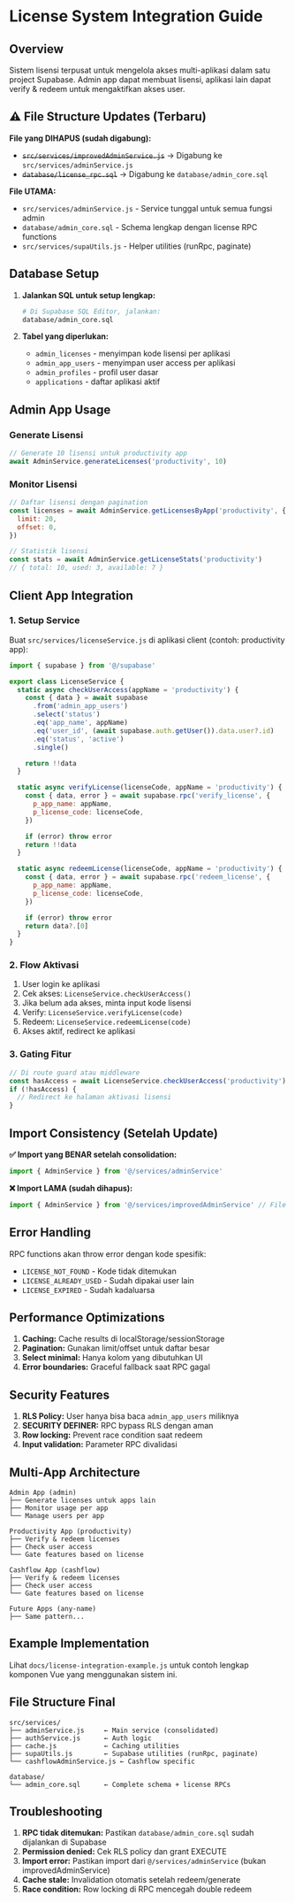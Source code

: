 # License System Integration Guide

## Overview

Sistem lisensi terpusat untuk mengelola akses multi-aplikasi dalam satu project Supabase. Admin app dapat membuat lisensi, aplikasi lain dapat verify & redeem untuk mengaktifkan akses user.

## ⚠️ File Structure Updates (Terbaru)

**File yang DIHAPUS (sudah digabung):**

- ~~`src/services/improvedAdminService.js`~~ → Digabung ke `src/services/adminService.js`
- ~~`database/license_rpc.sql`~~ → Digabung ke `database/admin_core.sql`

**File UTAMA:**

- `src/services/adminService.js` - Service tunggal untuk semua fungsi admin
- `database/admin_core.sql` - Schema lengkap dengan license RPC functions
- `src/services/supaUtils.js` - Helper utilities (runRpc, paginate)

## Database Setup

1. **Jalankan SQL untuk setup lengkap:**

   ```bash
   # Di Supabase SQL Editor, jalankan:
   database/admin_core.sql
   ```

2. **Tabel yang diperlukan:**
   - `admin_licenses` - menyimpan kode lisensi per aplikasi
   - `admin_app_users` - menyimpan user access per aplikasi
   - `admin_profiles` - profil user dasar
   - `applications` - daftar aplikasi aktif

## Admin App Usage

### Generate Lisensi

```javascript
// Generate 10 lisensi untuk productivity app
await AdminService.generateLicenses('productivity', 10)
```

### Monitor Lisensi

```javascript
// Daftar lisensi dengan pagination
const licenses = await AdminService.getLicensesByApp('productivity', {
  limit: 20,
  offset: 0,
})

// Statistik lisensi
const stats = await AdminService.getLicenseStats('productivity')
// { total: 10, used: 3, available: 7 }
```

## Client App Integration

### 1. Setup Service

Buat `src/services/licenseService.js` di aplikasi client (contoh: productivity app):

```javascript
import { supabase } from '@/supabase'

export class LicenseService {
  static async checkUserAccess(appName = 'productivity') {
    const { data } = await supabase
      .from('admin_app_users')
      .select('status')
      .eq('app_name', appName)
      .eq('user_id', (await supabase.auth.getUser()).data.user?.id)
      .eq('status', 'active')
      .single()

    return !!data
  }

  static async verifyLicense(licenseCode, appName = 'productivity') {
    const { data, error } = await supabase.rpc('verify_license', {
      p_app_name: appName,
      p_license_code: licenseCode,
    })

    if (error) throw error
    return !!data
  }

  static async redeemLicense(licenseCode, appName = 'productivity') {
    const { data, error } = await supabase.rpc('redeem_license', {
      p_app_name: appName,
      p_license_code: licenseCode,
    })

    if (error) throw error
    return data?.[0]
  }
}
```

### 2. Flow Aktivasi

1. User login ke aplikasi
2. Cek akses: `LicenseService.checkUserAccess()`
3. Jika belum ada akses, minta input kode lisensi
4. Verify: `LicenseService.verifyLicense(code)`
5. Redeem: `LicenseService.redeemLicense(code)`
6. Akses aktif, redirect ke aplikasi

### 3. Gating Fitur

```javascript
// Di route guard atau middleware
const hasAccess = await LicenseService.checkUserAccess('productivity')
if (!hasAccess) {
  // Redirect ke halaman aktivasi lisensi
}
```

## Import Consistency (Setelah Update)

**✅ Import yang BENAR setelah consolidation:**

```javascript
import { AdminService } from '@/services/adminService'
```

**❌ Import LAMA (sudah dihapus):**

```javascript
import { AdminService } from '@/services/improvedAdminService' // File sudah tidak ada
```

## Error Handling

RPC functions akan throw error dengan kode spesifik:

- `LICENSE_NOT_FOUND` - Kode tidak ditemukan
- `LICENSE_ALREADY_USED` - Sudah dipakai user lain
- `LICENSE_EXPIRED` - Sudah kadaluarsa

## Performance Optimizations

1. **Caching:** Cache results di localStorage/sessionStorage
2. **Pagination:** Gunakan limit/offset untuk daftar besar
3. **Select minimal:** Hanya kolom yang dibutuhkan UI
4. **Error boundaries:** Graceful fallback saat RPC gagal

## Security Features

1. **RLS Policy:** User hanya bisa baca `admin_app_users` miliknya
2. **SECURITY DEFINER:** RPC bypass RLS dengan aman
3. **Row locking:** Prevent race condition saat redeem
4. **Input validation:** Parameter RPC divalidasi

## Multi-App Architecture

```
Admin App (admin)
├── Generate licenses untuk apps lain
├── Monitor usage per app
└── Manage users per app

Productivity App (productivity)
├── Verify & redeem licenses
├── Check user access
└── Gate features based on license

Cashflow App (cashflow)
├── Verify & redeem licenses
├── Check user access
└── Gate features based on license

Future Apps (any-name)
├── Same pattern...
```

## Example Implementation

Lihat `docs/license-integration-example.js` untuk contoh lengkap komponen Vue yang menggunakan sistem ini.

## File Structure Final

```
src/services/
├── adminService.js     ← Main service (consolidated)
├── authService.js      ← Auth logic
├── cache.js            ← Caching utilities
├── supaUtils.js        ← Supabase utilities (runRpc, paginate)
└── cashflowAdminService.js ← Cashflow specific

database/
└── admin_core.sql      ← Complete schema + license RPCs
```

## Troubleshooting

1. **RPC tidak ditemukan:** Pastikan `database/admin_core.sql` sudah dijalankan di Supabase
2. **Permission denied:** Cek RLS policy dan grant EXECUTE
3. **Import error:** Pastikan import dari `@/services/adminService` (bukan improvedAdminService)
4. **Cache stale:** Invalidation otomatis setelah redeem/generate
5. **Race condition:** Row locking di RPC mencegah double redeem
